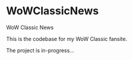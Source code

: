 # WoWClassicNews
WoW Classic News

This is the codebase for my WoW Classic fansite.

The project is in-progress...
